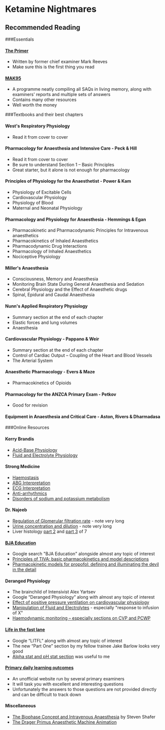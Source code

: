 # Ketamine Nightmares

## Recommended Reading

###Essentials

#### [The Primer](https://primarydailylo.files.wordpress.com/2018/03/a-primer-for-the-primary-fanzca-examination-1.pdf)

- Written by former chief examiner Mark Reeves
- Make sure this is the first thing you read

#### [MAK95](https://www.mak95.com)

- A programme neatly compiling all SAQs in living memory, along with examiners' reports and multiple sets of answers
- Contains many other resources
- Well worth the money

###Textbooks and their best chapters

#### West's Respiratory Physiology

- Read it from cover to cover

#### Pharmacology for Anaesthesia and Intensive Care - Peck & Hill

- Read it from cover to cover
- Be sure to understand Section 1 – Basic Principles
- Great starter, but it alone is not enough for pharmacology

#### Principles of Physiology for the Anaesthetist - Power & Kam

- Physiology of Excitable Cells
- Cardiovascular Physiology
- Physiology of Blood
- Maternal and Neonatal Physiology

#### Pharmacology and Physiology for Anaesthesia - Hemmings & Egan

- Pharmacokinetic and Pharmacodynamic Principles for Intravenous anaesthetics
- Pharmacokinetics of Inhaled Anaesthetics
- Pharmacodynamic Drug Interactions
- Pharmacology of Inhaled Anaesthetics
- Nociceptive Physiology

#### Miller's Anaesthesia

-   Consciousness, Memory and Anaesthesia
- Monitoring Brain State During General Anaesthesia and Sedation
- Cerebral Physiology and the Effect of Anaesthetic drugs
- Spinal, Epidural and Caudal Anaesthesia

#### Nunn's Applied Respiratory Physiology

-  Summary section at the end of each chapter
-  Elastic forces and lung volumes
-  Anaesthesia

#### Cardiovascular Physiology - Pappano & Weir

- Summary section at the end of each chapter
- Control of Cardiac Output – Coupling of the Heart and Blood Vessels
- The Arterial System

#### Anaesthetic Pharmacology - Evers & Maze

- Pharmacokinetics of Opioids

#### Pharmacology for the ANZCA Primary Exam - Petkov

- Good for revision

#### Equipment in Anaesthesia and Critical Care - Aston, Rivers & Dharmadasa

###Online Resources

#### Kerry Brandis

- [Acid-Base Physiology](https://www.anaesthesiamcq.com/AcidBaseBook/ABindex.php)
- [Fluid and Electrolyte Physiology](http://www.anaesthesiamcq.com/FluidBook/)

#### Strong Medicine
- [Haemostasis](https://www.youtube.com/playlist?list=PLYojB5NEEakW19w1r2T-QKQLrlO-kaXws)
- [ABG Interpretation](https://www.youtube.com/playlist?list=PLFDCF820E88FC83ED)
- [ECG Interpretation](https://www.youtube.com/playlist?list=PLYojB5NEEakXhL1WoDvNPm1cG57pjE0d7)
- [Anti-arrhythmics](https://www.youtube.com/playlist?list=PLYojB5NEEakVsiEGv86MVXujdg-P4DY5m)
- [Disorders of sodium and potassium metabolism](https://www.youtube.com/playlist?list=PLYojB5NEEakXVIAapcSEleP4doUdHVtld)

#### Dr. Najeeb

- [Regulation of Glomerular filtration rate](https://www.youtube.com/watch?v=H6vLAG_0Trs) - note very long
- [Urine concentration and dilution](https://www.youtube.com/watch?v=Mrg1SVPLhKs&t=5448s) - note very long
- Liver histology [part 2](https://www.youtube.com/watch?v=XPyuRIUwjIE&t=7s) and [part 3](https://www.youtube.com/watch?v=EtaONYHNh6w) of 7

#### [BJA Education](https://academic.oup.com/bjaed)

- Google search "BJA Education" alongside almost any topic of interest
- [Principles of TIVA: basic pharmacokinetics and model descriptions](https://academic.oup.com/bjaed/article/16/3/92/2897754)
- [Pharmacokinetic models for propofol: defining and illuminating the devil in the detail](https://academic.oup.com/bja/article/103/1/26/462196)

#### Deranged Physiology

- The brainchild of Intensivist Alex Yartsev
- Google “Deranged Physiology” along with almost any topic of interest
- [Effect of positive pressure ventilation on cardiovascular physiology](https://derangedphysiology.com/main/cicm-primary-exam/required-reading/respiratory-system/Chapter%20523/effects-positive-pressure-ventilation-cardiovascular-physiology)
- [Manipulation of Fluid and Electrolytes](https://derangedphysiology.com/main/core-topics-intensive-care/manipulation-fluids-and-electrolytes) - especially "response to infusion of X"
- [ Haemodynamic monitoring – especially sections on CVP and PCWP](https://derangedphysiology.com/main/core-topics-intensive-care/haemodynamic-monitoring)

#### [Life in the fast lane](https://litfl.com/)

- Google “LITFL” along with almost any topic of interest
- The new “Part One” section by my fellow trainee Jake Barlow looks very good
- [Alpha stat and pH stat section](https://litfl.com/arterial-blood-gas-in-hypothermia/) was useful to me

#### [Primary daily learning outcomes](https://primarydailylo.wordpress.com)

- An unofficial website run by several primary examiners
- It will task you with excellent and interesting questions
- Unfortunately the answers to those questions are not provided directly and can be difficult to track down

#### Miscellaneous

- [The Biophase Concept and Intravenous Anaesthesia](https://web.stanford.edu/~sshafer/LECTURES.DIR/Notes/Biophase%2520in%2520Anesthesia.doc+&cd=1&hl=en&ct=clnk&gl=au) by Steven Shafer
- [The Drager Primus Anaesthetic Machine Animation](https://static.draeger.com/trainer/primus_ie_trainer_en/start.html#id=D1100)
